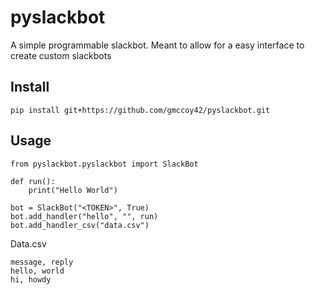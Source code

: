 # pyslackbot
A simple programmable slackbot. Meant to allow for a easy interface to create custom slackbots

## Install
`pip install git+https://github.com/gmccoy42/pyslackbot.git`

## Usage
```
from pyslackbot.pyslackbot import SlackBot

def run():
    print("Hello World")

bot = SlackBot("<TOKEN>", True)
bot.add_handler("hello", "", run)
bot.add_handler_csv("data.csv")
```

Data.csv
```
message, reply
hello, world
hi, howdy
```




